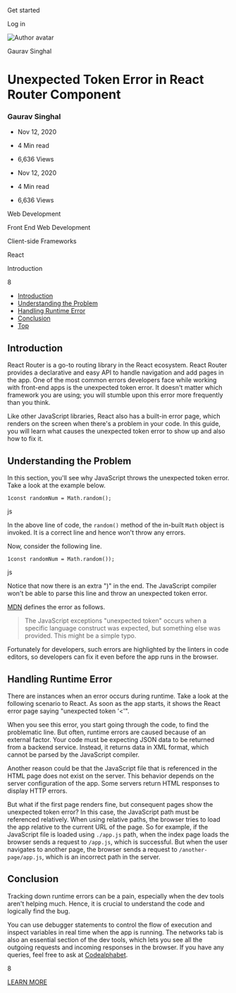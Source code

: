 <span data-css-15b13by="" aria-hidden="false">Get started</span>

<span data-css-15b13by="" aria-hidden="false">Log in</span>

<img src="../../pluralsight.imgix.net/author/lg/c7859b4f-a0e9-4f74-8559-62f43bdcabea.jpeg" alt="Author avatar" class="jsx-3841407315" />

Gaurav Singhal

Unexpected Token Error in React Router Component
================================================

### Gaurav Singhal

-   Nov 12, 2020
-   4 Min read
-   6,636 Views

-   Nov 12, 2020
-   <span class="jsx-3759398792" itemprop="timeRequired">4 Min</span> read
-   6,636 Views

<span class="jsx-3759398792"></span>

<span data-css-1997kh1="">Web Development</span>

<span class="jsx-3759398792"></span>

<span data-css-1997kh1="">Front End Web Development</span>

<span class="jsx-3759398792"></span>

<span data-css-1997kh1="">Client-side Frameworks</span>

<span class="jsx-3759398792"></span>

<span data-css-1997kh1="">React</span>

Introduction

8

-   <a href="#module-introduction" class="menu-link">Introduction</a>
-   <a href="#module-understandingtheproblem" class="menu-link">Understanding the Problem</a>
-   <a href="#module-handlingruntimeerror" class="menu-link">Handling Runtime Error</a>
-   <a href="#module-conclusion" class="menu-link">Conclusion</a>
-   <a href="#top" class="menu-link">Top</a>

Introduction
------------

React Router is a go-to routing library in the React ecosystem. React Router provides a declarative and easy API to handle navigation and add pages in the app. One of the most common errors developers face while working with front-end apps is the unexpected token error. It doesn't matter which framework you are using; you will stumble upon this error more frequently than you think.

Like other JavaScript libraries, React also has a built-in error page, which renders on the screen when there's a problem in your code. In this guide, you will learn what causes the unexpected token error to show up and also how to fix it.

Understanding the Problem
-------------------------

In this section, you'll see why JavaScript throws the unexpected token error. Take a look at the example below.

    1const randomNum = Math.random();

js

In the above line of code, the <span class="jsx-3120878690">`random()`</span> method of the in-built <span class="jsx-3120878690">`Math`</span> object is invoked. It is a correct line and hence won't throw any errors.

Now, consider the following line.

    1const randomNum = Math.random());

js

Notice that now there is an extra ")" in the end. The JavaScript compiler won't be able to parse this line and throw an unexpected token error.

[MDN](https://developer.mozilla.org/en-US/docs/Web/JavaScript/Reference/Errors/Unexpected_token) defines the error as follows.

> The JavaScript exceptions "unexpected token" occurs when a specific language construct was expected, but something else was provided. This might be a simple typo.

Fortunately for developers, such errors are highlighted by the linters in code editors, so developers can fix it even before the app runs in the browser.

Handling Runtime Error
----------------------

There are instances when an error occurs during runtime. Take a look at the following scenario to React. As soon as the app starts, it shows the React error page saying "unexpected token '&lt;'".

When you see this error, you start going through the code, to find the problematic line. But often, runtime errors are caused because of an external factor. Your code must be expecting JSON data to be returned from a backend service. Instead, it returns data in XML format, which cannot be parsed by the JavaScript compiler.

Another reason could be that the JavaScript file that is referenced in the HTML page does not exist on the server. This behavior depends on the server configuration of the app. Some servers return HTML responses to display HTTP errors.

But what if the first page renders fine, but consequent pages show the unexpected token error? In this case, the JavaScript path must be referenced relatively. When using relative paths, the browser tries to load the app relative to the current URL of the page. So for example, if the JavaScript file is loaded using <span class="jsx-3120878690">`./app.js`</span> path, when the index page loads the browser sends a request to <span class="jsx-3120878690">`/app.js`</span>, which is successful. But when the user navigates to another page, the browser sends a request to <span class="jsx-3120878690">`/another-page/app.js`</span>, which is an incorrect path in the server.

Conclusion
----------

Tracking down runtime errors can be a pain, especially when the dev tools aren't helping much. Hence, it is crucial to understand the code and logically find the bug.

You can use debugger statements to control the flow of execution and inspect variables in real time when the app is running. The networks tab is also an essential section of the dev tools, which lets you see all the outgoing requests and incoming responses in the browser. If you have any queries, feel free to ask at [Codealphabet](https://codealphabet.com/contact).

8

[<span data-css-15b13by="" aria-hidden="false">LEARN MORE</span>](https://www.pluralsight.com/product/paths)
